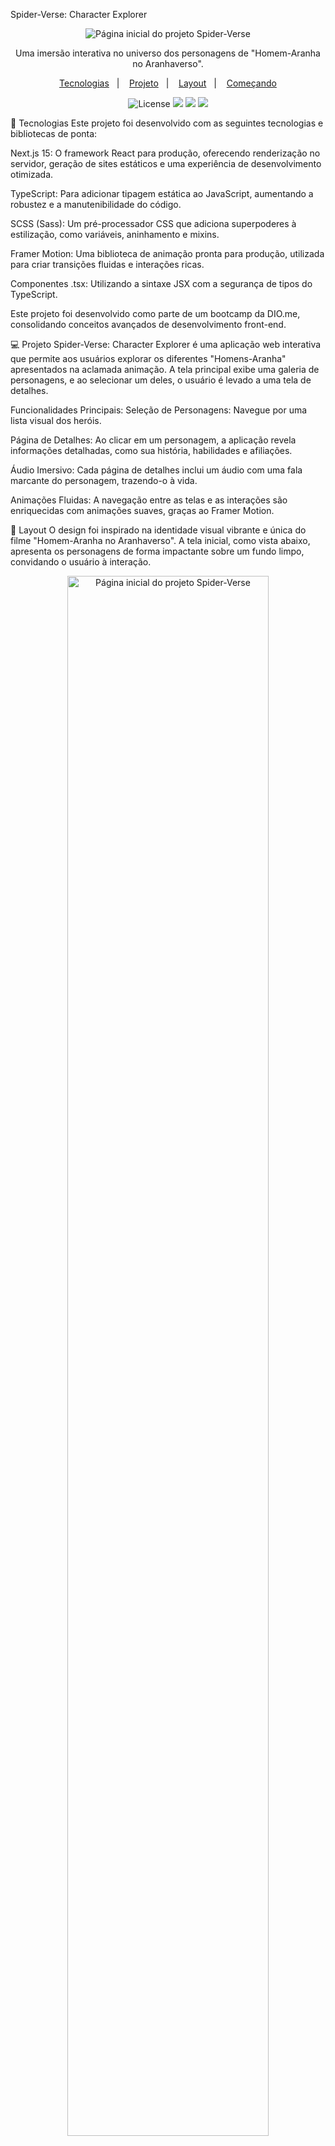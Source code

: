 Spider-Verse: Character Explorer
<p align="center">
<img src="https://i.imgur.com/K1U1e4j.jpeg" alt="Página inicial do projeto Spider-Verse">
</p>

<p align="center">
Uma imersão interativa no universo dos personagens de "Homem-Aranha no Aranhaverso".
</p>

<p align="center">
<a href="#-tecnologias">Tecnologias</a>&nbsp;&nbsp;&nbsp;|&nbsp;&nbsp;&nbsp;
<a href="#-projeto">Projeto</a>&nbsp;&nbsp;&nbsp;|&nbsp;&nbsp;&nbsp;
<a href="#-layout">Layout</a>&nbsp;&nbsp;&nbsp;|&nbsp;&nbsp;&nbsp;
<a href="#-começando">Começando</a>
</p>

<p align="center">
<img alt="License" src="https://img.shields.io/badge/license-MIT-blue.svg">
<img src="https://img.shields.io/badge/Next-black?style=for-the-badge&logo=next.js&logoColor=white" />
<img src="https://img.shields.io/badge/TypeScript-blue?style=for-the-badge&logo=typescript&logoColor=white" />
<img src="https://img.shields.io/badge/Sass-hotpink?style=for-the-badge&logo=Sass&logoColor=white" />
</p>

🚀 Tecnologias
Este projeto foi desenvolvido com as seguintes tecnologias e bibliotecas de ponta:

Next.js 15: O framework React para produção, oferecendo renderização no servidor, geração de sites estáticos e uma experiência de desenvolvimento otimizada.

TypeScript: Para adicionar tipagem estática ao JavaScript, aumentando a robustez e a manutenibilidade do código.

SCSS (Sass): Um pré-processador CSS que adiciona superpoderes à estilização, como variáveis, aninhamento e mixins.

Framer Motion: Uma biblioteca de animação pronta para produção, utilizada para criar transições fluidas e interações ricas.

Componentes .tsx: Utilizando a sintaxe JSX com a segurança de tipos do TypeScript.

Este projeto foi desenvolvido como parte de um bootcamp da DIO.me, consolidando conceitos avançados de desenvolvimento front-end.

💻 Projeto
Spider-Verse: Character Explorer é uma aplicação web interativa que permite aos usuários explorar os diferentes "Homens-Aranha" apresentados na aclamada animação. A tela principal exibe uma galeria de personagens, e ao selecionar um deles, o usuário é levado a uma tela de detalhes.

Funcionalidades Principais:
Seleção de Personagens: Navegue por uma lista visual dos heróis.

Página de Detalhes: Ao clicar em um personagem, a aplicação revela informações detalhadas, como sua história, habilidades e afiliações.

Áudio Imersivo: Cada página de detalhes inclui um áudio com uma fala marcante do personagem, trazendo-o à vida.

Animações Fluidas: A navegação entre as telas e as interações são enriquecidas com animações suaves, graças ao Framer Motion.

🎨 Layout
O design foi inspirado na identidade visual vibrante e única do filme "Homem-Aranha no Aranhaverso". A tela inicial, como vista abaixo, apresenta os personagens de forma impactante sobre um fundo limpo, convidando o usuário à interação.

<p align="center">
<img src="https://www.google.com/search?q=https://i.imgur.com/K1U1e4j.jpeg" alt="Página inicial do projeto Spider-Verse" width="80%">
</p>

O layout é totalmente responsivo, garantindo uma ótima experiência tanto em desktops quanto em dispositivos móveis.

🏁 Começando
Siga os passos abaixo para executar o projeto em seu ambiente local.

Pré-requisitos
Node.js (versão 18 ou superior)

npm ou yarn

Clonando o Repositório
Bash

git clone https://github.com/seu-usuario/seu-repositorio.git
cd seu-repositorio
Instalando as Dependências
Bash

npm install
# ou
yarn install
Executando o Projeto
Com as dependências instaladas, inicie o servidor de desenvolvimento:

Bash

npm run dev
# ou
yarn dev
Abra http://localhost:3000 no seu navegador para ver a aplicação em funcionamento.

Feito por Daniel Mattos durante o bootcamp da DIO.me.